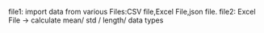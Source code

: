 file1: import data from various Files:CSV file,Excel File,json file.
file2: Excel File -> calculate mean/ std / length/ data types
